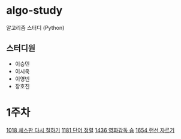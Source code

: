 # algo-study
알고리즘 스터디 (Python)

## 스터디원
* 이승민
* 이시욱
* 이영빈
* 장호진

# 1주차
[1018 체스판 다시 칠하기](https://www.acmicpc.net/problem/1018)
[1181 단어 정렬](https://www.acmicpc.net/problem/1181)
[1436 영화감독 숌](https://www.acmicpc.net/problem/1436)
[1654 랜선 자르기](https://www.acmicpc.net/problem/1654)
